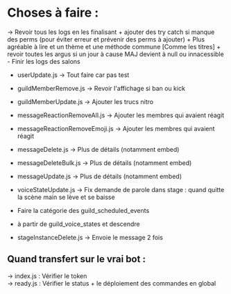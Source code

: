 # Choses à faire :

-> Revoir tous les logs en les finalisant + ajouter des try catch si manque des perms (pour éviter erreur et prévenir des perms à ajouter) + Plus agréable à lire et un thème et une méthode commune [Comme les titres] + revoir toutes les argus si un jour à cause MAJ devient à null ou innacessible
    - Finir les logs des salons

- userUpdate.js                 -> Tout faire car pas test
- guildMemberRemove.js          -> Revoir l'affichage si ban ou kick
- guildMemberUpdate.js          -> Ajouter les trucs nitro
- messageReactionRemoveAll.js   -> Ajouter les membres qui avaient réagit
- messageReactionRemoveEmoji.js -> Ajouter les membres qui avaient réagit
- messageDelete.js              -> Plus de détails (notamment embed)
- messageDeleteBulk.js          -> Plus de détails (notamment embed)
- messageUpdate.js              -> Plus de détails (notamment embed)
- voiceStateUpdate.js           -> Fix demande de parole dans stage : quand quitte la scène main se lève et se baisse

- Faire la catégorie des guild_scheduled_events
- à partir de guild_voice_states et descendre

- stageInstanceDelete.js        -> Envoie le message 2 fois

## Quand transfert sur le vrai bot :

-> index.js : Vérifier le token  
-> ready.js : Vérifier le status + le déploiement des commandes en global